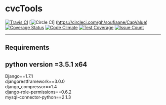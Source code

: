 # cvcTools
[![Travis CI](https://travis-ci.org/soufiaane/CapValue.svg)](https://travis-ci.org/soufiaane/CapValue)
[![Circle CI](https://circleci.com/gh/soufiaane/CapValue.svg?style=shield)] (https://circleci.com/gh/soufiaane/CapValue)
[![Coverage Status](https://coveralls.io/repos/github/soufiaane/CapValue/badge.svg?branch=master)](https://coveralls.io/github/soufiaane/CapValue?branch=master)
[![Code Climate](https://codeclimate.com/github/soufiaane/CapValue/badges/gpa.svg)](https://codeclimate.com/github/soufiaane/CapValue)
[![Test Coverage](https://codeclimate.com/github/soufiaane/CapValue/badges/coverage.svg)](https://codeclimate.com/github/soufiaane/CapValue/coverage)
[![Issue Count](https://codeclimate.com/github/soufiaane/CapValue/badges/issue_count.svg)](https://codeclimate.com/github/soufiaane/CapValue)

------------------------------------------
Requirements
------------------------------------------
python version =3.5.1 x64<br>
----------------
Django==1.7.1 <br>
djangorestframework==3.0.0<br>
django_compressor==1.4<br>
django-role-permissions==0.6.2<br>
mysql-connector-python==2.1.3<br>
